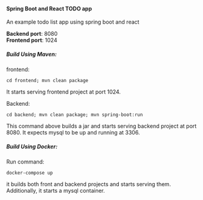 #### Spring Boot and React TODO app

An example todo list app using spring boot and react

**Backend port**: 8080  
**Frontend port**: 1024

##### Build Using Maven:

frontend:
    
    cd frontend; mvn clean package 

It starts serving frontend project at port 1024.

Backend:

    cd backend; mvn clean package; mvn spring-boot:run
    
 This command above builds a jar and starts serving backend project at port 8080.
 It expects mysql to be up and running at 3306.  

##### Build Using Docker:

Run command:
    
    docker-compose up

it builds both front and backend
 projects and starts serving them. 
 Additionally, it starts a mysql container.
